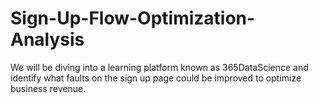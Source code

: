 # Sign-Up-Flow-Optimization-Analysis
We will be diving into a learning platform known as 365DataScience and identify what faults on the sign up page could be improved to optimize business revenue. 
